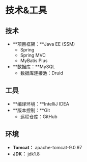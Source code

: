 # 技术&工具

## 技术

- **项目框架：**Java EE (SSM)
  - Spring
  - Spring MVC 
  - MyBatis Plus 
- **数据库：**MySQL
  - 数据库连接池：Druid

## 工具

- **编译环境：**IntelliJ IDEA
- **版本控制：**Git
  - 远程仓库：GitHub

## 环境

- **Tomcat：** apache-tomcat-9.0.97
- **JDK：** jdk1.8
